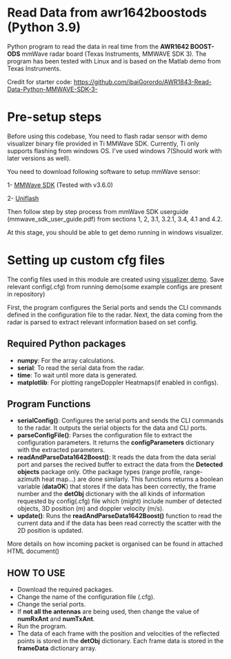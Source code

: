 # Read Data from awr1642boostods (Python 3.9)

Python program to read the data in real time from the **AWR1642 BOOST- ODS** mmWave radar board (Texas Instruments, MMWAVE SDK 3). The program has been tested with Linux and is based on the Matlab demo from Texas Instruments.

Credit for starter code: https://github.com/ibaiGorordo/AWR1843-Read-Data-Python-MMWAVE-SDK-3-

# Pre-setup steps

Before using this codebase, You need to flash radar sensor with demo visualizer binary file provided in Ti MMWave SDK. 
Currently, Ti only supports flashing from windows OS. I've used windows 7(Should work with later versions as well).

You need to download following software to setup mmWave sensor:

1- [MMWave SDK](https://www.ti.com/tool/MMWAVE-SDK#tech-docs) (Tested with v3.6.0)

2- [Uniflash](https://www.ti.com/tool/UNIFLASH) 

Then follow step by step process from mmWave SDK userguide (mmwave_sdk_user_guide.pdf) 
from sections 1, 2, 3.1, 3.2.1, 3.4, 4.1 and 4.2.

At this stage, you should be able to get demo running in windows visualizer. 

# Setting up custom cfg files

The config files used in this module are created using [visualizer demo](https://dev.ti.com/gallery/view/mmwave/mmWave_Demo_Visualizer/ver/3.6.0/).
Save relevant config(.cfg) from running demo(some example configs are present in repository) 

First, the program configures the Serial ports and sends the CLI commands defined in the configuration file to the radar. 
Next, the data coming from the radar is parsed to extract relevant information based on set config.


## Required Python packages
* **numpy**: For the array calculations.
* **serial**: To read the serial data from the radar.
* **time**: To wait until more data is generated.
* **matplotlib**: For plotting rangeDoppler Heatmaps(if enabled in configs).

## Program Functions
* **serialConfig()**: Configures the serial ports and sends the CLI commands to the radar. It outputs the serial objects for the data and CLI ports.
* **parseConfigFile()**: Parses the configuration file to extract the configuration parameters. It returns the **configParameters** dictionary with the extracted parameters.
* **readAndParseData1642Boost()**: It reads the data from the data serial port and parses the recived buffer to extract the data from the **Detected objects** package only. Othe package types (range profile, range-azimuth heat map...) are done similarly. 
This functions returns a boolean variable (**dataOK**) that stores if the data has been correctly, the frame number and the **detObj** dictionary with the all kinds of information requested by config(.cfg) file which (might) include number of detected objects, 3D position (m) and doppler velocity (m/s).
* **update()**: Runs the **readAndParseData1642Boost()** function to read the current data and if the data has been read correctly the scatter with the 2D position is updated.

More details on how incoming packet is organised can be found in attached HTML document()


## HOW TO USE
* Download the required packages.
* Change the name of the configuration file (.cfg).
* Change the serial ports.
* If **not all the antennas** are being used, then change the value of **numRxAnt** and **numTxAnt**.
* Run the program.
* The data of each frame with the position and velocities of the reflected points is stored in the **detObj** dictionary. Each frame data is stored in the **frameData** dictionary array.

